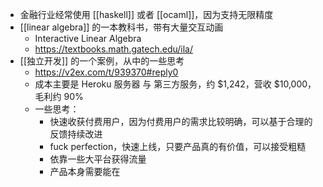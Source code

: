 - 金融行业经常使用 [[haskell]] 或者 [[ocaml]]，因为支持无限精度
- [[linear algebra]] 的一本教科书，带有大量交互动画
	- Interactive Linear Algebra
	- https://textbooks.math.gatech.edu/ila/
- [[独立开发]] 的一个案例，从中的一些思考
	- https://v2ex.com/t/939370#reply0
	- 成本主要是 Heroku 服务器 与 第三方服务，约 $1,242，营收 $10,000，毛利约 90%
	- 一些思考：
		- 快速收获付费用户，因为付费用户的需求比较明确，可以基于合理的反馈持续改进
		- fuck perfection，快速上线，只要产品真的有价值，可以接受粗糙
		- 依靠一些大平台获得流量
		- 产品本身需要能在